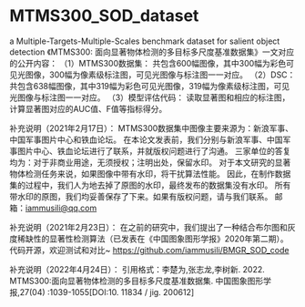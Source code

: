 # MTMS300_SOD_dataset
a Multiple-Targets-Multiple-Scales benchmark dataset for salient object detection
《MTMS300: 面向显著物体检测的多目标多尺度基准数据集》一文对应的公开内容：
（1）MTMS300数据集：
	共包含600幅图像，其中300幅为彩色可见光图像，300幅为像素级标注图，可见光图像与标注图一一对应。
（2）DSC：
	共包含638幅图像，其中319幅为彩色可见光图像，319幅为像素级标注图，可见光图像与标注图一一对应。
（3）模型评估代码：
	读取显著图和相应的标注图，计算显著图对应的AUC值、F值等指标得分。

补充说明（2021年2月17日）：
MTMS300数据集中图像主要来源为：新浪军事、中国军事图片中心和铁血论坛。
在本论文发表前，我们分别与新浪军事、中国军事图片中心、铁血论坛进行了联系，并就版权问题进行了沟通。
三家单位的答复均为：对于非商业用途，无须授权；注明出处，保留水印。
对于本文研究的显著物体检测任务来说，如果图像中带有水印，将干扰算法性能。
因此，在制作数据集的过程中，我们人为地去掉了原图的水印，最终发布的数据集没有水印。
所有带水印的原图，我们均妥善保存了下来。如果有版权问题，请与我们联系。
邮箱：iammusili@qq.com

补充说明（2021年2月23日）：
在之前的研究中，我们提出了一种结合布尔图和灰度稀缺性的显著性检测算法（已发表在《中国图象图形学报》2020年第二期）。
代码开源，欢迎测试和对比~
https://github.com/iammusili/BMGR_SOD_code

补充说明（2022年4月24日）：
引用格式：李楚为,张志龙,李树新. 2022. MTMS300:面向显著物体检测的多目标多尺度基准数据集. 中国图象图形学报,27(04) :1039-1055[DOI:10. 11834 / jig. 200612]

